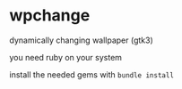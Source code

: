 # wpchange
dynamically changing wallpaper (gtk3)

you need ruby on your system

install the needed gems with ```bundle install```
